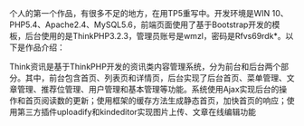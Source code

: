 个人的第一个作品，有很多不足的地方，在用TP5重写中。开发环境是WIN 10、PHP5.4、Apache2.4、MySQL5.6，前端页面使用了基于Bootstrap开发的模板，后台使用的是ThinkPHP3.2.3，管理员账号是wmzl，密码是Rfvs69rdk*。以下是作品介绍：

Think资讯是基于ThinkPHP开发的资讯类内容管理系统，分为前台和后台两个部分。其中，前台包含首页、列表页和详情页，后台实现了后台首页、菜单管理、文章管理、推荐位管理、用户管理和基本管理等功能。系统使用Ajax实现后台的操作和首页阅读数的更新；使用框架的缓存方法生成静态首页，加快首页的响应；使用第三方插件uploadify和kindeditor实现图片上传、文章在线编辑功能
